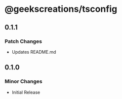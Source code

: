 # @geekscreations/tsconfig

## 0.1.1

### Patch Changes

- Updates README.md

## 0.1.0

### Minor Changes

- Initial Release
